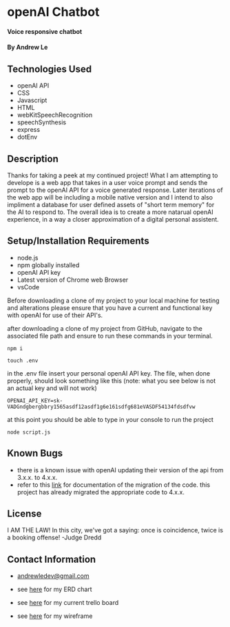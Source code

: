 # openAI Chatbot

#### Voice responsive chatbot

#### By Andrew Le

## Technologies Used

* openAI API
* CSS
* Javascript
* HTML
* webKitSpeechRecognition
* speechSynthesis
* express
* dotEnv

## Description

Thanks for taking a peek at my continued project! What I am attempting to develope is a web app that takes in a user voice prompt and sends the prompt to the openAI API for a voice generated response. Later iterations of the web app will be including a mobile native version and I intend to also impliment a database for user defined assets of "short term memory" for the AI to respond to. The overall idea is to create a more natarual openAI experience, in a way a closer approximation of a digital personal assistent. 

## Setup/Installation Requirements

* node.js
* npm globally installed
* openAI API key
* Latest version of Chrome web Browser
* vsCode

Before downloading a clone of my project to your local machine for testing and alterations please ensure that you have a current and functional key with openAI for use of their API's. 

after downloading a clone of my project from GitHub, navigate to the associated file path and ensure to run these commands in your terminal.

```console
npm i
```

```console
touch .env
```

in the .env file insert your personal openAI API key. The file, when done properly, should look something like this (note: what you see below is not an actual key and will not work)

```dotenv
OPENAI_API_KEY=sk-VADGndgbergbbry1565asdf12asdf1g6e161sdfg681eVASDF54134fdsdfvw
```

at this point you should be able to type in your console to run the project

```console
node script.js
```

## Known Bugs

* there is a known issue with openAI updating their version of the api from 3.x.x. to 4.x.x.
* refer to this [link](https://github.com/openai/openai-node/discussions/217) for documentation of the migration of the code. this project has already migrated the appropriate code to 4.x.x.

## License

I AM THE LAW! In this city, we've got a saying: once is coincidence, twice is a booking offense! -Judge Dredd

## Contact Information

* andrewledev@gmail.com

* see [here](https://lucid.app/lucidchart/57672b93-9bcd-45a4-8b31-190fdce39d9c/edit?viewport_loc=7%2C-123%2C2617%2C1416%2C0_0&invitationId=inv_4ee9f9d1-1143-4e6a-9b50-e606fa5237fc) for my ERD chart

* see [here](https://trello.com/b/jXieEuAo) for my current trello board

* see [here]() for my wireframe